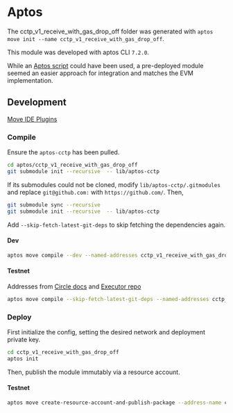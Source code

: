 # Aptos

The cctp_v1_receive_with_gas_drop_off folder was generated with `aptos move init --name cctp_v1_receive_with_gas_drop_off`.

This module was developed with aptos CLI `7.2.0`.

While an [Aptos script](https://aptos.dev/en/build/smart-contracts/book/modules-and-scripts) could have been used, a pre-deployed module seemed an easier approach for integration and matches the EVM implementation.

## Development

[Move IDE Plugins](https://aptos.dev/en/build/smart-contracts#move-ide-plugins)

### Compile

Ensure the `aptos-cctp` has been pulled.

```bash
cd aptos/cctp_v1_receive_with_gas_drop_off
git submodule init --recursive  -- lib/aptos-cctp
```

If its submodules could not be cloned, modify `lib/aptos-cctp/.gitmodules` and replace `git@github.com:` with `https://github.com/`. Then,

```bash
git submodule sync --recursive
git submodule init --recursive  -- lib/aptos-cctp
```

Add `--skip-fetch-latest-git-deps` to skip fetching the dependencies again.

#### Dev

```bash
aptos move compile --dev --named-addresses cctp_v1_receive_with_gas_drop_off=default
```

#### Testnet

Addresses from [Circle docs](https://developers.circle.com/stablecoins/aptos-packages) and [Executor repo](https://github.com/wormholelabs-xyz/example-messaging-executor/blob/aptos/aptos/DEPLOYMENTS.md)

```bash
aptos move compile --skip-fetch-latest-git-deps --named-addresses cctp_v1_receive_with_gas_drop_off=default,message_transmitter=0x081e86cebf457a0c6004f35bd648a2794698f52e0dde09a48619dcd3d4cc23d9,token_messenger_minter=0x5f9b937419dda90aa06c1836b7847f65bbbe3f1217567758dc2488be31a477b9,stablecoin=0x72d1e6aa6a648a3afc5d45d8d66b353f1e1837a728c0813beec77f28a697fa7a,aptos_extensions=0xb75a74c6f8fddb93fdc00194e2295d8d5c3f6a721e79a2b86884394dcc554f8f,deployer=default
```

### Deploy

First initialize the config, setting the desired network and deployment private key.

```bash
cd cctp_v1_receive_with_gas_drop_off
aptos init
```

Then, publish the module immutably via a resource account.

#### Testnet

```bash
aptos move create-resource-account-and-publish-package --address-name cctp_v1_receive_with_gas_drop_off --seed-encoding Utf8 --seed cctp_v1_receive_with_gas_drop_off_v0 --named-addresses message_transmitter=0x081e86cebf457a0c6004f35bd648a2794698f52e0dde09a48619dcd3d4cc23d9,token_messenger_minter=0x5f9b937419dda90aa06c1836b7847f65bbbe3f1217567758dc2488be31a477b9,stablecoin=0x72d1e6aa6a648a3afc5d45d8d66b353f1e1837a728c0813beec77f28a697fa7a,aptos_extensions=0xb75a74c6f8fddb93fdc00194e2295d8d5c3f6a721e79a2b86884394dcc554f8f,deployer=default
```
